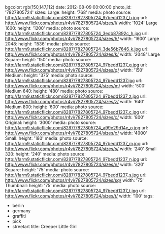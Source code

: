 bgcolor: rgb(150,147,112)
date: 2012-08-09 00:00:00
photo_id: '7827805724'
sizes:
  Large:
    height: '768'
    media: photo
    source: http://farm9.staticflickr.com/8287/7827805724_97bedd1237_b.jpg
    url: http://www.flickr.com/photos/r4vi/7827805724/sizes/l/
    width: '1024'
  Large 1600:
    height: '1200'
    media: photo
    source: http://farm9.staticflickr.com/8287/7827805724_3edb87892c_h.jpg
    url: http://www.flickr.com/photos/r4vi/7827805724/sizes/h/
    width: '1600'
  Large 2048:
    height: '1536'
    media: photo
    source: http://farm9.staticflickr.com/8287/7827805724_3de56b7646_k.jpg
    url: http://www.flickr.com/photos/r4vi/7827805724/sizes/k/
    width: '2048'
  Large Square:
    height: '150'
    media: photo
    source: http://farm9.staticflickr.com/8287/7827805724_97bedd1237_q.jpg
    url: http://www.flickr.com/photos/r4vi/7827805724/sizes/q/
    width: '150'
  Medium:
    height: '375'
    media: photo
    source: http://farm9.staticflickr.com/8287/7827805724_97bedd1237.jpg
    url: http://www.flickr.com/photos/r4vi/7827805724/sizes/m/
    width: '500'
  Medium 640:
    height: '480'
    media: photo
    source: http://farm9.staticflickr.com/8287/7827805724_97bedd1237_z.jpg
    url: http://www.flickr.com/photos/r4vi/7827805724/sizes/z/
    width: '640'
  Medium 800:
    height: '600'
    media: photo
    source: http://farm9.staticflickr.com/8287/7827805724_97bedd1237_c.jpg
    url: http://www.flickr.com/photos/r4vi/7827805724/sizes/c/
    width: '800'
  Original:
    height: '3000'
    media: photo
    source: http://farm9.staticflickr.com/8287/7827805724_a99e29d14e_o.jpg
    url: http://www.flickr.com/photos/r4vi/7827805724/sizes/o/
    width: '4000'
  Small:
    height: '180'
    media: photo
    source: http://farm9.staticflickr.com/8287/7827805724_97bedd1237_m.jpg
    url: http://www.flickr.com/photos/r4vi/7827805724/sizes/s/
    width: '240'
  Small 320:
    height: '240'
    media: photo
    source: http://farm9.staticflickr.com/8287/7827805724_97bedd1237_n.jpg
    url: http://www.flickr.com/photos/r4vi/7827805724/sizes/n/
    width: '320'
  Square:
    height: '75'
    media: photo
    source: http://farm9.staticflickr.com/8287/7827805724_97bedd1237_s.jpg
    url: http://www.flickr.com/photos/r4vi/7827805724/sizes/sq/
    width: '75'
  Thumbnail:
    height: '75'
    media: photo
    source: http://farm9.staticflickr.com/8287/7827805724_97bedd1237_t.jpg
    url: http://www.flickr.com/photos/r4vi/7827805724/sizes/t/
    width: '100'
tags:
- berlin
- germany
- graffiti
- pick
- streetart
title: Creeper Little Girl


